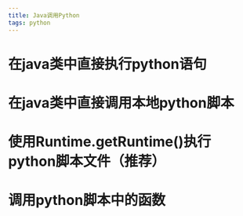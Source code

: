 ```yaml
---
title: Java调用Python
tags: python
---
```


# 在java类中直接执行python语句

# 在java类中直接调用本地python脚本

# 使用Runtime.getRuntime()执行python脚本文件（推荐）

# 调用python脚本中的函数